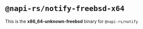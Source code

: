 # `@napi-rs/notify-freebsd-x64`

This is the **x86_64-unknown-freebsd** binary for `@napi-rs/notify`
